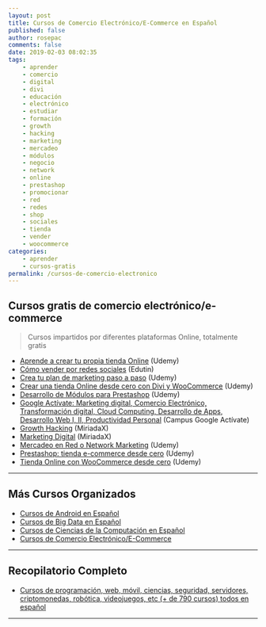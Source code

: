 ```yaml
---
layout: post
title: Cursos de Comercio Electrónico/E-Commerce en Español
published: false
author: rosepac
comments: false
date: 2019-02-03 08:02:35
tags:
    - aprender
    - comercio
    - digital
    - divi
    - educación
    - electrónico
    - estudiar
    - formación
    - growth
    - hacking
    - marketing
    - mercadeo
    - módulos
    - negocio
    - network
    - online
    - prestashop
    - promocionar
    - red
    - redes
    - shop
    - sociales
    - tienda
    - vender
    - woocommerce
categories:
    - aprender
    - cursos-gratis
permalink: /cursos-de-comercio-electronico
---
```

## Cursos gratis de comercio electrónico/e-commerce

> Cursos impartidos por diferentes plataformas Online, totalmente gratis

  * [Aprende a crear tu propia tienda Online][1] (Udemy)
  * [Cómo vender por redes sociales][2] (Edutin)
  * [Crea tu plan de marketing paso a paso][3] (Udemy)
  * [Crear una tienda Online desde cero con Divi y WooCommerce][4] (Udemy)
  * [Desarrollo de Módulos para Prestashop][5] (Udemy)
  * [Google Actívate: Marketing digital, Comercio Electrónico, Transformación digital, Cloud Computing, Desarrollo de Apps, Desarrollo Web I, II, Productividad Personal][6] (Campus Google Actívate)
  * [Growth Hacking][7] (MiriadaX)
  * [Marketing Digital][8] (MiriadaX)
  * [Mercadeo en Red o Network Marketing][9] (Udemy)
  * [Prestashop: tienda e-commerce desde cero][10] (Udemy)
  * [Tienda Online con WooCommerce desde cero][11] (Udemy)

* * *

## Más Cursos Organizados

  * [Cursos de Android en Español][12]
  * [Cursos de Big Data en Español][13]
  * [Cursos de Ciencias de la Computación en Español][14]
  * [Cursos de Comercio Electrónico/E-Commerce][15]

* * *

## Recopilatorio Completo

  * [Cursos de programación, web, móvil, ciencias, seguridad, servidores, criptomonedas, robótica, videojuegos, etc (+ de 790 cursos) todos en español][16]

* * *

 [1]: https://www.udemy.com/aprende-a-crear-tu-tienda-online
 [2]: https://edutin.com/curso-de-como-vender-por-redes-sociales-3455
 [3]: https://www.udemy.com/crea-tu-plan-de-marketing-online-en-6-pasos
 [4]: https://www.udemy.com/crear-una-tienda-online-desde-cero-con-divi-y-woocommerce
 [5]: https://www.udemy.com/crear-modulos-para-prestashop
 [6]: https://www.google.es/landing/activate/home
 [7]: https://miriadax.net/web/growth-hacking/inicio
 [8]: https://miriadax.net/web/marketing-digital-2-edicion-/inicio
 [9]: https://www.udemy.com/mercadeo-en-red-o-network-maketing
 [10]: https://www.udemy.com/prestashop-tienda-ecommerce-desde-cero
 [11]: https://www.udemy.com/tienda-online-con-woocommerce-desde-cero
 [12]: https://mundoframework.com/cursos-android/
 [13]: https://mundoframework.com/cursos-big-data/
 [14]: https://mundoframework.com/cursos-ciencias-computacion/
 [15]: https://mundoframework.com/cursos-de-comercio-electronico/
 [16]: https://mundoframework.com/cursos-de-programacion-web-movil-ciencias-seguridad-servidores-criptomonedas/